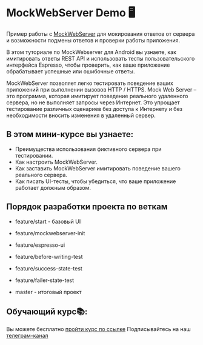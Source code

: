 # MockWebServer Demo 🖥️

Пример работы с [MockWebServer](https://github.com/square/okhttp/tree/master/mockwebserver) для мокирования ответов от сервера и возможности подмены ответов и проверки работы приложения.

В этом туториале по MockWebserver для Android вы узнаете, как имитировать ответы REST API и использовать тесты пользовательского интерфейса Espresso, чтобы проверить, как ваше приложение обрабатывает успешные или ошибочные ответы.

MockWebServer позволяет легко тестировать поведение ваших приложений при выполнении вызовов HTTP / HTTPS. Mock Web Server  – это программа, которая имитирует поведение реального удаленного сервера, но не выполняет запросы через Интернет. Это упрощает тестирование различных сценариев без доступа к Интернету и без необходимости вносить изменения в удаленный сервер.

## В этом мини-курсе вы узнаете:

- Преимущества использования фиктивного сервера при тестировании.
- Как настроить MockWebServer.
- Как заставить MockWebServer имитировать поведение вашего реального сервера.
- Как писать UI-тесты, чтобы убедиться, что ваше приложение работает должным образом.

## Порядок разработки проекта по веткам
- feature/start - базовый UI
- feature/mockwebserver-init
- feature/espresso-ui
- feature/before-writing-test
- feature/success-state-test
- feature/failer-state-test

- master - итоговый проект

## Обучающий курс📚:
Вы можете бесплатно [пройти курс по ссылке](https://androidschool.ru/courses/%d0%b8%d1%81%d0%bf%d0%be%d0%bb%d1%8c%d0%b7%d0%be%d0%b2%d0%b0%d0%bd%d0%b8%d0%b5-mockwebserver-%d0%bf%d1%80%d0%b8-%d1%80%d0%b0%d0%b7%d1%80%d0%b0%d0%b1%d0%be%d1%82%d0%ba%d0%b5-%d0%b8-%d1%82%d0%b5%d1%81/)
Подписывайтесь на наш [телеграм-канал](https://t.me/android_school_ru)
